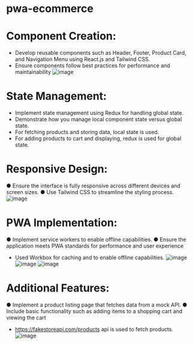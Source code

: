 ﻿# pwa-ecommerce

# Component Creation:
- Develop reusable components such as Header, Footer, Product Card, and Navigation Menu
using React.js and Tailwind CSS.
- Ensure components follow best practices for performance and maintainability
![image](https://github.com/manasakarisiddappa/pwa-ecommerce/assets/48428277/f1971c90-2128-478c-935e-c38912bdcdaf)

# State Management:
- Implement state management using Redux for handling global state.
- Demonstrate how you manage local component state versus global state.
- For fetching products and storing data, local state is used.
- For adding products to cart and displaying, redux is used for global state.

# Responsive Design:
● Ensure the interface is fully responsive across different devices and screen sizes.
● Use Tailwind CSS to streamline the styling process.
![image](https://github.com/manasakarisiddappa/pwa-ecommerce/assets/48428277/bdafacd1-88f4-4da1-a1ae-a0c1882cc65a)

# PWA Implementation:
● Implement service workers to enable offline capabilities.
● Ensure the application meets PWA standards for performance and user experience
- Used Workbox for caching and to enable offline capabilities.
![image](https://github.com/manasakarisiddappa/pwa-ecommerce/assets/48428277/a30b327a-725a-49e1-b489-05e95ffa4f71)
![image](https://github.com/manasakarisiddappa/pwa-ecommerce/assets/48428277/7c7e85c3-ea81-4a0d-9e09-e7edbac491d5)
![image](https://github.com/manasakarisiddappa/pwa-ecommerce/assets/48428277/d229028e-cf62-4008-b027-4f7965694445)

# Additional Features:
● Implement a product listing page that fetches data from a mock API.
● Include basic functionality such as adding items to a shopping cart and viewing the cart
- https://fakestoreapi.com/products  api is used to fetch products.
![image](https://github.com/manasakarisiddappa/pwa-ecommerce/assets/48428277/615bc8e3-d93e-43a2-8c3b-fdc283e1c1f5)

